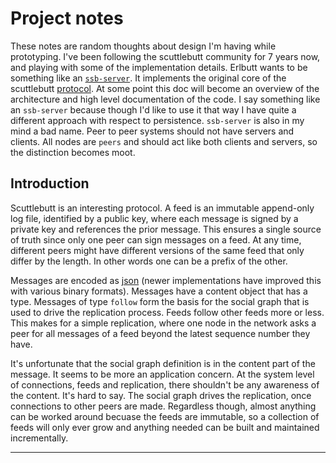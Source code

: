 Project notes
=============
These notes are random thoughts about design I'm having while prototyping. I've been following the scuttlebutt community for 7 years now, and playing with some of the implementation details. Erlbutt wants to be something like an [`ssb-server`][4]. It implements the original core of the scuttlebutt [protocol][7]. At some point this doc will become an overview of the architecture and high level documentation of the code. I say something like an `ssb-server` because though I'd like to use it that way I have quite a different approach with respect to persistence. `ssb-server` is also in my mind a bad name. Peer to peer systems should not have servers and clients. All nodes are `peers` and should act like both clients and servers, so the distinction becomes moot.

Introduction
-------------

Scuttlebutt is an interesting protocol. A feed is an immutable append-only log file, identified by a public key, where each message is signed by a private key and references the prior message. This ensures a single source of truth since only one peer can sign messages on a feed. At any time, different peers might have different versions of the same feed that only differ by the length. In other words one can be a prefix of the other.

Messages are encoded as [json][8] (newer implementations have improved this with various binary formats). Messages have a content object that has a type. Messages of type `follow` form the basis for the social graph that is used to drive the replication process. Feeds follow other feeds more or less. This makes for a simple replication, where one node in the network asks a peer for all messages of a feed beyond the latest sequence number they have.

It's unfortunate that the social graph definition is in the content part of the message. It seems to be more an application concern. At the system level of connections, feeds and replication, there shouldn't be any awareness of the content. It's hard to say. The social graph drives the replication, once connections to other peers are made. Regardless though, almost anything can be worked around becuase the feeds are immutable, so a collection of feeds will only ever grow and anything needed can be built and maintained incrementally.


----
[0]: https://github.com/rebar/rebar3
[1]: https://viewer.scuttlebot.io/%25pYmFr6d0QwLP%2BYG0VNoo75PP7eYNZ1Y8C2MC9IjF5aw%3D.sha256
[2]: http://localhost:8989/blobs/get/&4DUnrqwI7xxUpP6omK1wiPSco5uLrNa6Ey7lNrXCzCU=.sha256
[3]: https://github.com/cn-uofbasel/ssbdrv/blob/master/doc/tangle.md
[4]: https://github.com/ssbc/ssb-server
[5]: https://cloud.google.com/healthcare/
[6]: https://github.com/flumedb/flumedb
[7]: https://ssbc.github.io/scuttlebutt-protocol-guide/
[8]: https://ssbc.github.io/scuttlebutt-protocol-guide/#message-format
